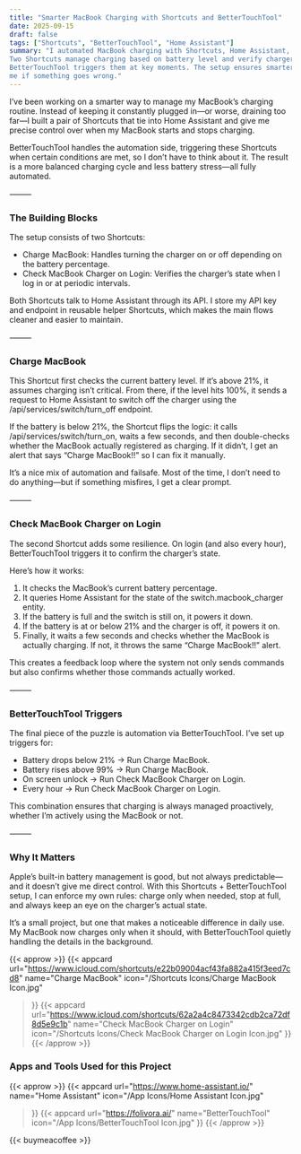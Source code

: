 ```yaml
---
title: "Smarter MacBook Charging with Shortcuts and BetterTouchTool"
date: 2025-09-15
draft: false
tags: ["Shortcuts", "BetterTouchTool", "Home Assistant"]
summary: "I automated MacBook charging with Shortcuts, Home Assistant, and BetterTouchTool. 
Two Shortcuts manage charging based on battery level and verify charger state, while 
BetterTouchTool triggers them at key moments. The setup ensures smarter charging and alerts 
me if something goes wrong."
---
```


I’ve been working on a smarter way to manage my MacBook’s charging routine. Instead of 
keeping it constantly plugged in—or worse, draining too far—I built a pair of Shortcuts that 
tie into Home Assistant and give me precise control over when my MacBook starts and stops 
charging.

BetterTouchTool handles the automation side, triggering these Shortcuts when certain 
conditions are met, so I don’t have to think about it. The result is a more balanced charging 
cycle and less battery stress—all fully automated.

⸻

### The Building Blocks

The setup consists of two Shortcuts:

- Charge MacBook: Handles turning the charger on or off depending on the battery percentage.
- Check MacBook Charger on Login: Verifies the charger’s state when I log in or at periodic 
intervals.

Both Shortcuts talk to Home Assistant through its API. I store my API key and endpoint in 
reusable helper Shortcuts, which makes the main flows cleaner and easier to maintain.

⸻

### Charge MacBook

This Shortcut first checks the current battery level. If it’s above 21%, it assumes charging 
isn’t critical. From there, if the level hits 100%, it sends a request to Home Assistant to 
switch off the charger using the /api/services/switch/turn_off endpoint.

If the battery is below 21%, the Shortcut flips the logic: it calls /api/services/switch/turn_on, 
waits a few seconds, and then double-checks whether the MacBook actually registered as charging. If 
it didn’t, I get an alert that says “Charge MacBook!!” so I can fix it manually.

It’s a nice mix of automation and failsafe. Most of the time, I don’t need to do anything—but 
if something misfires, I get a clear prompt.

⸻

### Check MacBook Charger on Login

The second Shortcut adds some resilience. On login (and also every hour), BetterTouchTool 
triggers it to confirm the charger’s state.

Here’s how it works:

1.	It checks the MacBook’s current battery percentage.
2.	It queries Home Assistant for the state of the switch.macbook_charger entity.
3.	If the battery is full and the switch is still on, it powers it down.
4.	If the battery is at or below 21% and the charger is off, it powers it on.
5.	Finally, it waits a few seconds and checks whether the MacBook is actually 
	charging. If not, it throws the same “Charge MacBook!!” alert.

This creates a feedback loop where the system not only sends commands but also confirms 
whether those commands actually worked.

⸻

### BetterTouchTool Triggers

The final piece of the puzzle is automation via BetterTouchTool. I’ve set up triggers for:

- Battery drops below 21% → Run Charge MacBook.
- Battery rises above 99% → Run Charge MacBook.
- On screen unlock → Run Check MacBook Charger on Login.
- Every hour → Run Check MacBook Charger on Login.

This combination ensures that charging is always managed proactively, whether I’m actively 
using the MacBook or not.

⸻

### Why It Matters

Apple’s built-in battery management is good, but not always predictable—and it doesn’t give 
me direct control. With this Shortcuts + BetterTouchTool setup, I can enforce my own rules: 
charge only when needed, stop at full, and always keep an eye on the charger’s actual state.

It’s a small project, but one that makes a noticeable difference in daily use. My MacBook 
now charges only when it should, with BetterTouchTool quietly handling the details in the 
background.

{{< approw >}}
{{< appcard 
    url="https://www.icloud.com/shortcuts/e22b09004acf43fa882a415f3eed7cd8" 
    name="Charge MacBook" 
    icon="/Shortcuts Icons/Charge MacBook Icon.jpg" 
>}}
{{< appcard 
    url="https://www.icloud.com/shortcuts/62a2a4c8473342cdb2ca72df8d5e9c1b" 
    name="Check MacBook Charger on Login" 
    icon="/Shortcuts Icons/Check MacBook Charger on Login Icon.jpg" 
>}}
{{< /approw >}}

### Apps and Tools Used for this Project

{{< approw >}}
{{< appcard 
    url="https://www.home-assistant.io/" 
    name="Home Assistant" 
    icon="/App Icons/Home Assistant Icon.jpg" 
>}}
{{< appcard 
    url="https://folivora.ai/" 
    name="BetterTouchTool" 
    icon="/App Icons/BetterTouchTool Icon.jpg" 
>}}
{{< /approw >}}

{{< buymeacoffee >}}